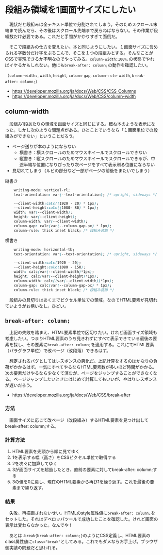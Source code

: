 # 段組み領域を1画面サイズにしたい

　現状だと段組みは全テキスト単位で分割されてしまう。そのためスクロール末端まで読んだら、その後はスクロール先端まで戻らねばならない。その作業が段組数だけ必要である。これだと手間がかかりすぎて面倒だ。

　そこで段組みの仕方を変えたい。本と同じようにしたい。１画面サイズに含められる字数分だけ字をぶちこんで、そこを１つの段組みとする。そんなことがCSSで実現できるか不明なのでやってみる。`column-width:100%;`の状態でやればイケるかもしれない。他にも`break-after: column;`の動作を確認したい。

（`column-width:`, `width`, `height`, `column-gap`, `column-rule-width`, `break-after: column;`）

* https://developer.mozilla.org/ja/docs/Web/CSS/CSS_Columns
* https://developer.mozilla.org/ja/docs/Web/CSS/column-width

## column-width

　段組み1段あたりの領域を画面サイズと同じにする。概ね本のような表示になった。しかし次のような問題点がある。ひとことでいうなら「１画面単位での段組みができない」ということだろう。

* ページ送りが本のようにならない
    * 横書き：横スクロールのためマウスホイールでスクロールできない
    * 縦書き：縦スクロールのためマウスホイールでスクロールできるが、中途半端な位置になりぴったり次ページをすべて表示刷る位置にならない
* 見切れてしまう（ルビの部分など一部がページの前後をまたいでしまう）

縦書き
```css
    writing-mode: vertical-rl;
    text-orientation: var(--text-orientation); /* upright, sideways */

    --client-width:calc((1920 - 20) * 1px);
    --client-height:calc((1080- 80) * 1px);
    width: var(--client-width);
    height: var(--client-height);
    column-width: var(--client-width);
    column-gap: calc(var(--column-gap-px) * 1px);
    column-rule: thick inset black; /* 段組み装飾 */
```

横書き
```css
    writing-mode: horizontal-tb;
    text-orientation: var(--text-orientation); /* upright, sideways */

    --client-width:calc(1920 - 20);
    --client-height:calc(1080 - 150);
    width: calc(var(--client-width)*1px);
    height: calc(var(--client-height)*1px);
    column-width: calc((var(--client-width))*1px);
    column-gap: calc(var(--column-gap-px) * 1px);
    column-rule: thick inset black; /* 段組み装飾 */
```

　段組みの具切りはあくまでピクセル単位での領域。なのでHTML要素が見切れていようがお構いなし。ひどい。

## `break-after: column;`

　上記の失敗を踏まえ、HTML要素単位で区切りたい。けれど画面サイズ領域も考慮したい。つまりHTML要素のうち見きれずにすべて表示できている最後の要素を探し、その要素に`break-after: column;`を適用する。これにてHTML要素（パラグラフ単位）で改ページ（改段落）できるはず。

　想定されるバグとしてはレスポンスの悪化だ。上記計算をするのはかなりの負荷がかかるはず。一気にすべてやるならHTML要素数が多いほど時間がかかる。次の要素だけやるなら少なくて済むが、ページをジャンプすることができなくなる。ページジャンプしたいときにはじめて計算してもいいが、やはりレスポンスが遅いだろう。

* https://developer.mozilla.org/ja/docs/Web/CSS/break-after

### 方法

　画面サイズに応じて改ページ（改段組み）するHTML要素を見つけ出してbreak-after: column;する。

### 計算方法

1. HTML要素を先頭から順に見てゆく
2. 1を表示する幅（高さ）をCSSピクセル単位で取得する
3. 2を次々に加算してゆく
4. 3が画面サイズを超過したとき、直前の要素に対してbreak-after: column;する
5. 3の値を0に戻し、現在のHTML要素から再び1を繰り返す。これを最後の要素まで繰り返す。

### 結果

　失敗。再描画されないせい。HTMLのstyle属性値に`break-after: column;`をセットした。それはデベロッパツールで成功したことを確認した。けれど画面の表示は変わらなかった。なんでや！

　あとは`.break{break-after: column;}`のようにCSS定義し、HTML要素のclass属性値に`class="break"`としてみる。これでもダメならお手上げ。ブラウザ側実装の問題だと思われる。


